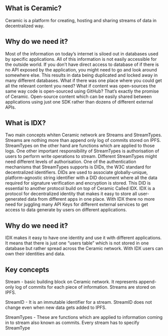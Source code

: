 ## What is Ceramic?
Ceramic is a platform for creating, hosting and sharing streams of data in decentralized way.

## Why do we need it?
Most of the information on today’s internet is siloed out in databases used by specific applications. All of this information is not easily accessible for the outside world. If you don’t have direct access to database of if there is no API exposed by the application, you might need to go and look around somewhere else. This results in data being duplicated and locked away in many different databases. What if there was one place where you could get all the relevant content you need? What if content was open-sources the same way code is open-sourced using GitHub? That’s exactly the promise of Ceramic. Open-source content which can be easily shared between applications using just one SDK rather than dozens of different external APIs.


## What is IDX?
Two main concepts whiten Ceramic network are Streams and StreamTypes. Streams are nothing more than append only log of commits stored on IPFS. StreamTypes on the other hand are functions which are applied to those logs. One other important responsibility of StreamTypes is authorisation of users to perform write operations to stream.  Different StreamTypes might need different levels of authorisation. One of the authentication mechanisms that StreamTypes supports is DIDs, the W3C standard for decentralized identifiers. DIDs are used to associate globally-unique, platform-agnostic string identifier with a DID document where all the data required for signature verification and encryption is stored. This DID is essential to another protocol build on top of Ceramic Called IDX. IDX is a protocol for decentralized identity that makes it easy to store all user-generated data from different apps in one place. With IDX there no more need for juggling many API Keys for different external services to get access to data generate by users on different applications.

## Why do we need it?

IDX makes it easy to have one identity and use it with different applications. It means that there is just one “users table” which is not stored in one database but rather spread across the Ceramic network. With IDX users can own their identities and data.

## Key concepts
Stream - basic building block on Ceramic network. It represents append-only log of commits for each piece of information. Streams are stored on IPFS.

StreamID - It is an immutable identifier for a stream. StreamID does not change even when new data gets added to IPFS.

StreamTypes - These are functions which are applied to information coming in to stream also known as commits. Every stream has to specify StreamType




